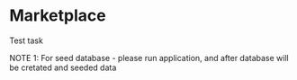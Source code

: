 # Marketplace
Test task

NOTE 1: For seed database - please run application, and after database will be cretated and seeded data

